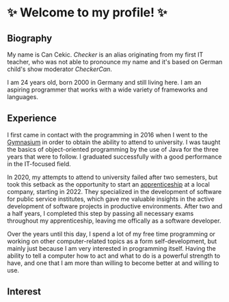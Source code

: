 # ✨ Welcome to my profile! ✨



## Biography

My name is Can Cekic. *Checker* is an alias originating from my first IT teacher, who was not able to pronounce my name and it's based on German child's show moderator *CheckerCan*.

I am 24 years old, born 2000 in Germany and still living here. I am an aspiring programmer that works with a wide variety of frameworks and languages.

## Experience

I first came in contact with the programming in 2016 when I went to the [Gymnasium](https://en.wikipedia.org/wiki/Gymnasium_(Germany) "Wikipedia article: German Gymnasium") in order to obtain the ability to attend to university. I was taught the basics of object-oriented programming by the use of Java for the three years that were to follow. I graduated successfully with a good performance in the IT-focused field.

In 2020, my attempts to attend to university failed after two semesters, but took this setback as the opportunity to start an [apprenticeship](https://en.m.wikipedia.org/wiki/Apprenticeship_in_Germany "Wikipedia article: German apprenticeships") at a local company, starting in 2022. They specialized in the development of software for public service institutes, which gave me valuable insights in the active development of software projects in productive environments. After two and a half years, I completed this step by passing all necessary exams throughout my apprenticeship, leaving me offically as a software developer.

Over the years until this day, I spend a lot of my free time programming or working on other computer-related topics as a form self-development, but mainly just because I am very interested in programming itself. Having the ability to tell a computer how to act and what to do is a powerful strength to have, and one that I am more than willing to become better at and willing to use.

## Interest

